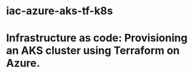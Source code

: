 # iac-azure-aks-tf-k8s 
# Infrastructure as code: Provisioning an AKS cluster using Terraform on Azure.
